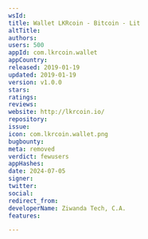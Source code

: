 ```yaml
---
wsId: 
title: Wallet LKRcoin - Bitcoin - Lit
altTitle: 
authors: 
users: 500
appId: com.lkrcoin.wallet
appCountry: 
released: 2019-01-19
updated: 2019-01-19
version: v1.0.0
stars: 
ratings: 
reviews: 
website: http://lkrcoin.io/
repository: 
issue: 
icon: com.lkrcoin.wallet.png
bugbounty: 
meta: removed
verdict: fewusers
appHashes: 
date: 2024-07-05
signer: 
twitter: 
social: 
redirect_from: 
developerName: Ziwanda Tech, C.A.
features: 

---
```



